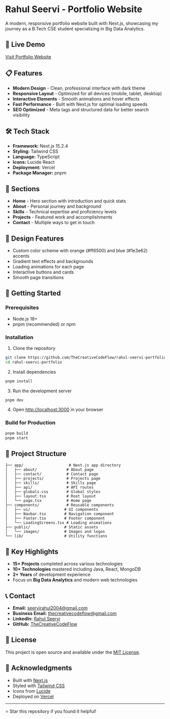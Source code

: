 # Rahul Seervi - Portfolio Website

A modern, responsive portfolio website built with Next.js, showcasing my journey as a B.Tech CSE student specializing in Big Data Analytics.

## 🚀 Live Demo

[Visit Portfolio Website](https://your-portfolio-url.vercel.app)

## 📋 Features

- **Modern Design** - Clean, professional interface with dark theme
- **Responsive Layout** - Optimized for all devices (mobile, tablet, desktop)
- **Interactive Elements** - Smooth animations and hover effects
- **Fast Performance** - Built with Next.js for optimal loading speeds
- **SEO Optimized** - Meta tags and structured data for better search visibility

## 🛠️ Tech Stack

- **Framework:** Next.js 15.2.4
- **Styling:** Tailwind CSS
- **Language:** TypeScript
- **Icons:** Lucide React
- **Deployment:** Vercel
- **Package Manager:** pnpm

## 📱 Sections

- **Home** - Hero section with introduction and quick stats
- **About** - Personal journey and background
- **Skills** - Technical expertise and proficiency levels
- **Projects** - Featured work and accomplishments
- **Contact** - Multiple ways to get in touch

## 🎨 Design Features

- Custom color scheme with orange (#ff6500) and blue (#1e3e62) accents
- Gradient text effects and backgrounds
- Loading animations for each page
- Interactive buttons and cards
- Smooth page transitions

## 🚀 Getting Started

### Prerequisites

- Node.js 18+ 
- pnpm (recommended) or npm

### Installation

1. Clone the repository
```bash
git clone https://github.com/TheCreativeCodeFlow/rahul-seervi-portfolio.git
cd rahul-seervi-portfolio
```

2. Install dependencies
```bash
pnpm install
```

3. Run the development server
```bash
pnpm dev
```

4. Open [http://localhost:3000](http://localhost:3000) in your browser

### Build for Production

```bash
pnpm build
pnpm start
```

## 📁 Project Structure

```
├── app/                    # Next.js app directory
│   ├── about/             # About page
│   ├── contact/           # Contact page
│   ├── projects/          # Projects page
│   ├── skills/            # Skills page
│   ├── api/               # API routes
│   ├── globals.css        # Global styles
│   ├── layout.tsx         # Root layout
│   └── page.tsx           # Home page
├── components/            # Reusable components
│   ├── ui/               # UI components
│   ├── Navbar.tsx        # Navigation component
│   ├── Footer.tsx        # Footer component
│   └── LoadingScreens.tsx # Loading animations
├── public/               # Static assets
│   └── images/           # Images and logos
└── lib/                  # Utility functions
```

## 🎯 Key Highlights

- **15+ Projects** completed across various technologies
- **10+ Technologies** mastered including Java, React, MongoDB
- **2+ Years** of development experience
- Focus on **Big Data Analytics** and modern web technologies

## 📞 Contact

- **Email:** seervirahul2004@gmail.com
- **Business Email:** thecreativecodeflow@gmail.com
- **LinkedIn:** [Rahul Seervi](https://www.linkedin.com/in/rahul-seervi-a14440289/)
- **GitHub:** [TheCreativeCodeFlow](https://github.com/TheCreativeCodeFlow)

## 📄 License

This project is open source and available under the [MIT License](LICENSE).

## 🙏 Acknowledgments

- Built with [Next.js](https://nextjs.org/)
- Styled with [Tailwind CSS](https://tailwindcss.com/)
- Icons from [Lucide](https://lucide.dev/)
- Deployed on [Vercel](https://vercel.com/)

---

⭐ Star this repository if you found it helpful!
